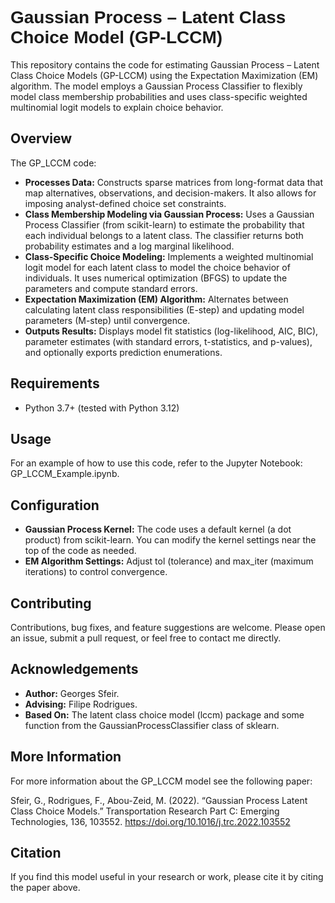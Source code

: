 <h1 style="font-family: 'Arial', sans-serif;">Gaussian Process – Latent Class Choice Model (GP-LCCM)</h1>

This repository contains the code for estimating Gaussian Process – Latent Class Choice Models (GP-LCCM) using the Expectation Maximization (EM) algorithm. The model employs a Gaussian Process Classifier to flexibly model class membership probabilities and uses class-specific weighted multinomial logit models to explain choice behavior.


## Overview
The GP_LCCM code: 
- **Processes Data:** Constructs sparse matrices from long-format data that map alternatives, observations, and decision-makers. It also allows for imposing analyst-defined choice set constraints.
- **Class Membership Modeling via Gaussian Process:** Uses a Gaussian Process Classifier (from scikit-learn) to estimate the probability that each individual belongs to a latent class. The classifier returns both probability estimates and a log marginal likelihood.
- **Class-Specific Choice Modeling:** Implements a weighted multinomial logit model for each latent class to model the choice behavior of individuals. It uses numerical optimization (BFGS) to update the parameters and compute standard errors.
- **Expectation Maximization (EM) Algorithm:** Alternates between calculating latent class responsibilities (E-step) and updating model parameters (M-step) until convergence.
- **Outputs Results:** Displays model fit statistics (log-likelihood, AIC, BIC), parameter estimates (with standard errors, t-statistics, and p-values), and optionally exports prediction enumerations.

## Requirements
- Python 3.7+ (tested with Python 3.12)

## Usage 
For an example of how to use this code, refer to the Jupyter Notebook: GP_LCCM_Example.ipynb.

## Configuration
- **Gaussian Process Kernel:** The code uses a default kernel (a dot product) from scikit-learn. You can modify the kernel settings near the top of the code as needed.
- **EM Algorithm Settings:** Adjust tol (tolerance) and max_iter (maximum iterations) to control convergence.

## Contributing
Contributions, bug fixes, and feature suggestions are welcome. Please open an issue, submit a pull request, or feel free to contact me directly.

## Acknowledgements
- **Author:** Georges Sfeir.
- **Advising:** Filipe Rodrigues.
- **Based On:** The latent class choice model (lccm) package and some function from the GaussianProcessClassifier class of sklearn.

## More Information
For more information about the GP_LCCM model see the following paper:
 
Sfeir, G., Rodrigues, F., Abou-Zeid, M. (2022). “Gaussian Process Latent Class Choice Models.” Transportation Research Part C: Emerging Technologies, 136, 103552. https://doi.org/10.1016/j.trc.2022.103552

## Citation
If you find this model useful in your research or work, please cite it by citing the paper above.
